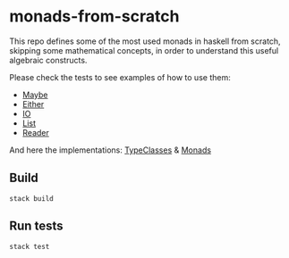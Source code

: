 # monads-from-scratch

This repo defines some of the most used monads in haskell from scratch, skipping some mathematical concepts, in order 
to understand this useful algebraic constructs.

Please check the tests to see examples of how to use them:

- [Maybe](test/Monad/MaybeSpec.hs)
- [Either](test/Monad/EitherSpec.hs)
- [IO](test/Monad/IOSpec.hs)
- [List](test/Monad/ListSpec.hs)
- [Reader](test/Monad/ReaderSpec.hs) 

And here the implementations: [TypeClasses](src) & [Monads](src/Monad)

## Build
```shell
stack build
```

## Run tests
```shell
stack test
```
